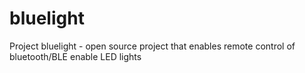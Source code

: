 # bluelight
Project bluelight  - open source project that enables remote control of bluetooth/BLE enable LED lights
